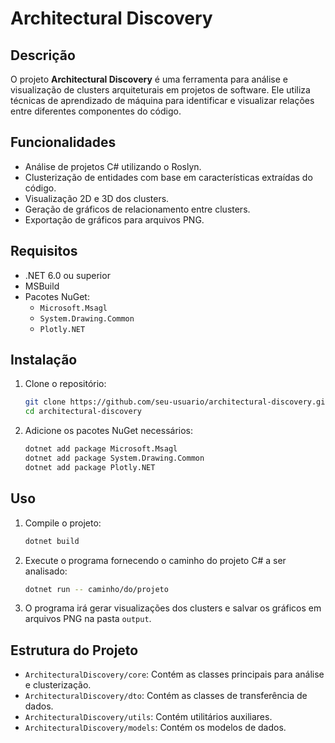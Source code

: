 # Architectural Discovery

## Descrição

O projeto **Architectural Discovery** é uma ferramenta para análise e visualização de clusters arquiteturais em projetos de software. Ele utiliza técnicas de aprendizado de máquina para identificar e visualizar relações entre diferentes componentes do código.

## Funcionalidades

- Análise de projetos C# utilizando o Roslyn.
- Clusterização de entidades com base em características extraídas do código.
- Visualização 2D e 3D dos clusters.
- Geração de gráficos de relacionamento entre clusters.
- Exportação de gráficos para arquivos PNG.

## Requisitos

- .NET 6.0 ou superior
- MSBuild
- Pacotes NuGet:
    - `Microsoft.Msagl`
    - `System.Drawing.Common`
    - `Plotly.NET`

## Instalação

1. Clone o repositório:
   ```sh
   git clone https://github.com/seu-usuario/architectural-discovery.git
   cd architectural-discovery
   ```

2. Adicione os pacotes NuGet necessários:
   ```sh
   dotnet add package Microsoft.Msagl
   dotnet add package System.Drawing.Common
   dotnet add package Plotly.NET
   ```

## Uso

1. Compile o projeto:
   ```sh
   dotnet build
   ```

2. Execute o programa fornecendo o caminho do projeto C# a ser analisado:
   ```sh
   dotnet run -- caminho/do/projeto
   ```

3. O programa irá gerar visualizações dos clusters e salvar os gráficos em arquivos PNG na pasta `output`.

## Estrutura do Projeto

- `ArchitecturalDiscovery/core`: Contém as classes principais para análise e clusterização.
- `ArchitecturalDiscovery/dto`: Contém as classes de transferência de dados.
- `ArchitecturalDiscovery/utils`: Contém utilitários auxiliares.
- `ArchitecturalDiscovery/models`: Contém os modelos de dados.